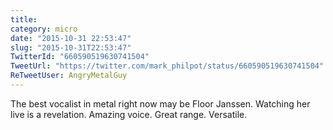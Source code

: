 ```yaml
---
title: 
category: micro
date: "2015-10-31 22:53:47"
slug: "2015-10-31T22:53:47"
TwitterId: "660590519630741504"
TweetUrl: "https://twitter.com/mark_philpot/status/660590519630741504"
ReTweetUser: AngryMetalGuy
---
```


<i class="fa fa-retweet" aria-hidden="true"></i> The best vocalist in metal
right now may be Floor Janssen. Watching her live is a revelation. Amazing
voice. Great range. Versatile.
